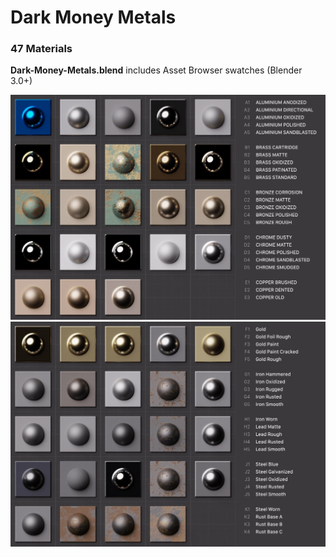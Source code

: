 # Dark Money Metals
### 47 Materials

**Dark-Money-Metals.blend** includes Asset Browser swatches (Blender 3.0+)

![Dark Money Metal Thumbnails A](https://github.com/don1138/blender-materials/blob/main/Dark-Money-Metals/Dark-Money-Metals-A.jpg)
![Dark Money Metal Thumbnails B](https://github.com/don1138/blender-materials/blob/main/Dark-Money-Metals/Dark-Money-Metals-B.jpg)

